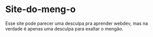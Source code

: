 # Site-do-meng-o
Esse site  pode parecer uma desculpa pra aprender webdev, mas na verdade é
apenas uma desculpa para exaltar o mengão.
